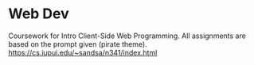 # Web Dev
Coursework for Intro Client-Side Web Programming. All assignments are based on the prompt given (pirate theme).
https://cs.iupui.edu/~sandsa/n341/index.html

